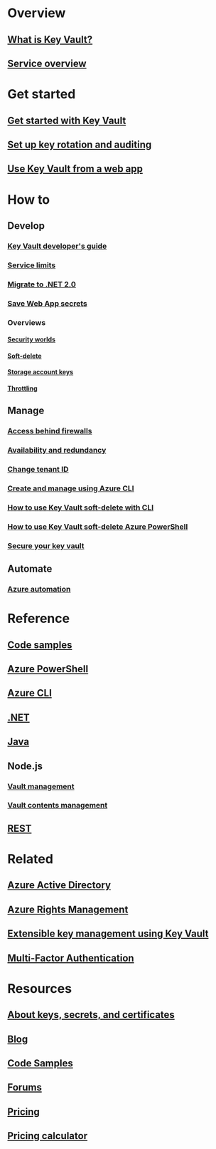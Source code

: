 # Overview
## [What is Key Vault?](key-vault-whatis.md)
## [Service overview](https://azure.microsoft.com/services/key-vault/)

# Get started
## [Get started with Key Vault](key-vault-get-started.md)
## [Set up key rotation and auditing](key-vault-key-rotation-log-monitoring.md)
## [Use Key Vault from a web app](key-vault-use-from-web-application.md)

# How to
## Develop
### [Key Vault developer's guide](key-vault-developers-guide.md)
### [Service limits](key-vault-service-limits.md)
### [Migrate to .NET 2.0](key-vault-dotnet2api-release-notes.md)
### [Save Web App secrets](vs-secure-secret-appsettings.md)

### Overviews
#### [Security worlds](key-vault-ovw-security-worlds.md)
#### [Soft-delete](key-vault-ovw-soft-delete.md)
#### [Storage account keys](key-vault-ovw-storage-keys.md)
#### [Throttling](key-vault-ovw-throttling.md)

## Manage
### [Access behind firewalls](key-vault-access-behind-firewall.md)
### [Availability and redundancy](key-vault-disaster-recovery-guidance.md)
### [Change tenant ID](key-vault-subscription-move-fix.md)
### [Create and manage using Azure CLI](key-vault-manage-with-cli2.md)
### [How to use Key Vault soft-delete with CLI](key-vault-soft-delete-cli.md)
### [How to use Key Vault soft-delete Azure PowerShell](key-vault-soft-delete-powershell.md)
### [Secure your key vault](key-vault-secure-your-key-vault.md)

## Automate
### [Azure automation](automation-manage-key-vault.md)

# Reference
## [Code samples](https://azure.microsoft.com/en-us/resources/samples/?service=key-vault)
## [Azure PowerShell](https://docs.microsoft.com/powershell/module/azurerm.keyvault)
## [Azure CLI](/cli/keyvault)
## [.NET](https://docs.microsoft.com/dotnet/api/microsoft.azure.keyvault)
## [Java](/java/api/com.microsoft.azure.keyvault)
## Node.js
### [Vault management](http://azure.github.io/azure-sdk-for-node/azure-arm-keyvault/latest)
### [Vault contents management](http://azure.github.io/azure-sdk-for-node/azure-keyvault/latest)
## [REST](https://docs.microsoft.com/rest/api/keyvault)

# Related
## [Azure Active Directory](/active-directory/)
## [Azure Rights Management](https://technet.microsoft.com/en-US/dn175750)
## [Extensible key management using Key Vault](https://msdn.microsoft.com/en-us/library/azure/dn198405)
## [Multi-Factor Authentication](/multi-factor-authentication/)

# Resources
## [About keys, secrets, and certificates](https://docs.microsoft.com/rest/api/keyvault/about-keys--secrets-and-certificates)
## [Blog](http://blogs.technet.com/b/kv/)
## [Code Samples](https://www.microsoft.com/download/details.aspx?id=45343)
## [Forums](https://social.msdn.microsoft.com/forums/azure/en-US/home?forum=AzureKeyVault)
## [Pricing](https://www.azure.cn/pricing/details/key-vault/)
## [Pricing calculator](https://www.azure.cn/pricing/calculator/)

<!--Update_Description: wording update -->